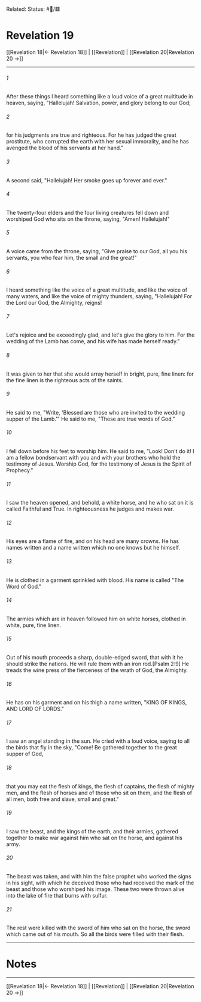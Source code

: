 Related:
Status: #📖/🟥
# Revelation 19

[[Revelation 18|← Revelation 18]] | [[Revelation]] | [[Revelation 20|Revelation 20 →]]
***



###### 1 
After these things I heard something like a loud voice of a great multitude in heaven, saying, "Hallelujah! Salvation, power, and glory belong to our God; 

###### 2 
for his judgments are true and righteous. For he has judged the great prostitute, who corrupted the earth with her sexual immorality, and he has avenged the blood of his servants at her hand." 

###### 3 
A second said, "Hallelujah! Her smoke goes up forever and ever." 

###### 4 
The twenty-four elders and the four living creatures fell down and worshiped God who sits on the throne, saying, "Amen! Hallelujah!" 

###### 5 
A voice came from the throne, saying, "Give praise to our God, all you his servants, you who fear him, the small and the great!" 

###### 6 
I heard something like the voice of a great multitude, and like the voice of many waters, and like the voice of mighty thunders, saying, "Hallelujah! For the Lord our God, the Almighty, reigns! 

###### 7 
Let's rejoice and be exceedingly glad, and let's give the glory to him. For the wedding of the Lamb has come, and his wife has made herself ready." 

###### 8 
It was given to her that she would array herself in bright, pure, fine linen: for the fine linen is the righteous acts of the saints. 

###### 9 
He said to me, "Write, 'Blessed are those who are invited to the wedding supper of the Lamb.'" He said to me, "These are true words of God." 

###### 10 
I fell down before his feet to worship him. He said to me, "Look! Don't do it! I am a fellow bondservant with you and with your brothers who hold the testimony of Jesus. Worship God, for the testimony of Jesus is the Spirit of Prophecy." 

###### 11 
I saw the heaven opened, and behold, a white horse, and he who sat on it is called Faithful and True. In righteousness he judges and makes war. 

###### 12 
His eyes are a flame of fire, and on his head are many crowns. He has names written and a name written which no one knows but he himself. 

###### 13 
He is clothed in a garment sprinkled with blood. His name is called "The Word of God." 

###### 14 
The armies which are in heaven followed him on white horses, clothed in white, pure, fine linen. 

###### 15 
Out of his mouth proceeds a sharp, double-edged sword, that with it he should strike the nations. He will rule them with an iron rod.<crossref intro="19:15">[Psalm 2:9]</crossref> He treads the wine press of the fierceness of the wrath of God, the Almighty. 

###### 16 
He has on his garment and on his thigh a name written, "KING OF KINGS, AND LORD OF LORDS." 

###### 17 
I saw an angel standing in the sun. He cried with a loud voice, saying to all the birds that fly in the sky, "Come! Be gathered together to the great supper of God, 

###### 18 
that you may eat the flesh of kings, the flesh of captains, the flesh of mighty men, and the flesh of horses and of those who sit on them, and the flesh of all men, both free and slave, small and great." 

###### 19 
I saw the beast, and the kings of the earth, and their armies, gathered together to make war against him who sat on the horse, and against his army. 

###### 20 
The beast was taken, and with him the false prophet who worked the signs in his sight, with which he deceived those who had received the mark of the beast and those who worshiped his image. These two were thrown alive into the lake of fire that burns with sulfur. 

###### 21 
The rest were killed with the sword of him who sat on the horse, the sword which came out of his mouth. So all the birds were filled with their flesh.

---
# Notes


***
[[Revelation 18|← Revelation 18]] | [[Revelation]] | [[Revelation 20|Revelation 20 →]]
